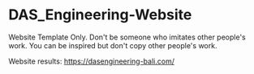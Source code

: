 ﻿# DAS_Engineering-Website
Website Template Only. Don't be someone who imitates other people's work. You can be inspired but don't copy other people's work.

Website results: https://dasengineering-bali.com/
